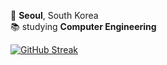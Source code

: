 📍 **Seoul**, South Korea  
📚 studying **Computer Engineering**

[![GitHub Streak](https://streak-stats.demolab.com?user=go-wt-flow&theme=transparent)](https://git.io/streak-stats)

